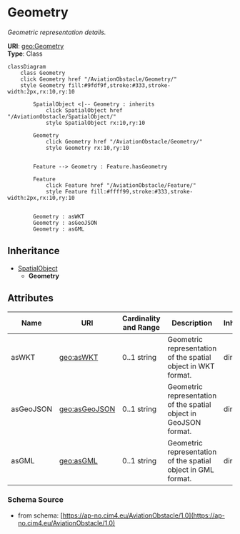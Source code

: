 # Geometry

_Geometric representation details._

**URI**: [geo:Geometry](http://www.opengis.net/ont/geosparql#Geometry)<br />
**Type**: Class

```mermaid
classDiagram
    class Geometry
    click Geometry href "/AviationObstacle/Geometry/"
    style Geometry fill:#9fdf9f,stroke:#333,stroke-width:2px,rx:10,ry:10

        SpatialObject <|-- Geometry : inherits
            click SpatialObject href "/AviationObstacle/SpatialObject/"
            style SpatialObject rx:10,ry:10

        Geometry
            click Geometry href "/AviationObstacle/Geometry/"
            style Geometry rx:10,ry:10


        Feature --> Geometry : Feature.hasGeometry

        Feature
            click Feature href "/AviationObstacle/Feature/"
            style Feature fill:#ffff99,stroke:#333,stroke-width:2px,rx:10,ry:10


        Geometry : asWKT
        Geometry : asGeoJSON
        Geometry : asGML
```

## Inheritance
* [SpatialObject](SpatialObject.md)
    * **Geometry**

## Attributes
| Name | URI | Cardinality and Range | Description | Inheritance |
| ---  | --- | --- | --- | --- |
| asWKT | [geo:asWKT](http://www.opengis.net/ont/geosparql#asWKT) | 0..1 string | Geometric representation of the spatial object in WKT format. | direct |
| asGeoJSON | [geo:asGeoJSON](http://www.opengis.net/ont/geosparql#asGeoJSON) | 0..1 string | Geometric representation of the spatial object in GeoJSON format. | direct |
| asGML | [geo:asGML](http://www.opengis.net/ont/geosparql#asGML) | 0..1 string | Geometric representation of the spatial object in GML format. | direct |

### Schema Source
* from schema: [https://ap-no.cim4.eu/AviationObstacle/1.0](https://ap-no.cim4.eu/AviationObstacle/1.0)
